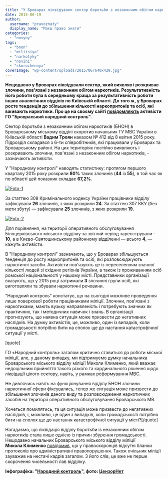 ```yaml
---
title: "У Броварах ліквідували сектор боротьби з незаконним обігом наркотиків. Активісти б'ють на сполох!"
date: 2015-06-19
author: 
  username: "pravoznaty"
  display_name: "Маєш право знати"
categories: 
  - "novyny"
tags: 
  - "bnon"
  - "militsiya"
  - "narkotyky"
  - "novini"
  - "skorochennya"
coverImage: "wp-content/uploads/2015/06/640x429.jpg"
---
```


**Нещодавно у Броварах ліквідували сектор, який виявляв і розкривав злочини, пов'язані з незаконним обігом наркотиків. Результативність його роботи була в середньому краща за результативність роботи інших аналогічних відділів по Київській області. До того ж, у Броварах росте тенденція до збільшення кількості наркопритонів та осіб, які вживають наркотики. Про це на своєму сайті [повідомляють](https://nk.mybrovary.com/navishho-u-brovarah-likviduvali-viddil-po-borotbi-z-nezakonnim-obigom-narkotikiv/) активісти ГО "Бровраський народний контроль".**

Сектор боротьби з незаконним обігом наркотиків (БНОН) в Броварському міському відділі скоротив начальник ГУ МВС України в Київській області **Вадим Троян** наказом № 412 від 8 квітня 2015 року. Підрозділ складався з 6-ти співробітників, які працювали у Броварах та Броварському районі. На цих територіях постійно виявляють і розкривають злочини, пов'язані з незаконним обігом наркотиків, - зазначають активісти.

У "Народному контролі" наводять статистику: протягом першого кварталу 2015 року розкрили **80%** таких злочинів (**44** із **55**), в той час як по області цей показник складає **67,2%**.

[![Foto-1](https://mpz.brovary.org/wp-content/uploads/2015/06/Foto-1.jpg)](https://mpz.brovary.org/wp-content/uploads/2015/06/Foto-1.jpg)

За статтею 309 Кримінального кодексу України працівники відділу зафіксували **26** злочинів, з яких розкрили **24**. За статтею 307 ККУ (без мети збуту) — зафіксували **25** злочинів, з яких розкрили **19**.

[![Foto-2](https://mpz.brovary.org/wp-content/uploads/2015/06/Foto-2.jpg)](https://mpz.brovary.org/wp-content/uploads/2015/06/Foto-2.jpg)

Для порівняння, на території оперативного обслуговування Білоцерківського міського відділку за звітний період зареєстрували – **10**, а в Києво-Святошинському районному відділенні — всього **4**, — кажуть активісти.

В "Народному контролі" зазначають, що у Броварах збільшується тенденція до росту наркопритонів та осіб, які розповсюджують наркотичні засоби. Активісти пов'язують це із переселенням значної кількості людей зі східних регіонів України, а також із проживанням осіб ромської національності у нашому місті. Представники організації вказують, що у 2015 році затримали **3** злочинні групи осіб, які виготовляли та збували наркотичні речовини.

"Народний контроль" констатує, що на сьогодні можливе проведення лише поверхової роботи працівниками міліції. Злочини, пов'язані з наркотиками, мають вузьку направленість і потребують значних як практичних, так і методичних навичок і знань. В організації прогнозують, що наявна ситуація може призвести до негативних наслідків. На думку активістів, це, можливо, один із випадків, коли громадськості потрібно бити на сполох ще до настання катастрофічної ситуації у місті.

\[quote\]

ГО «Народний контроль» загалом критично ставиться до роботи міської міліції, але, у даному випадку, ми підтримуємо думку начальника Броварського міського відділу міліції Миколи Клименко, який вважає недоцільним прийняття такого різкого та кардинального рішення щодо ліквідації цілого сектору, навіть, у рамках реформування МВС.

Не дивлячись навіть на функціонування відділу БНОН злочини наркотичної сфери фіксувались, тепер же ситуація може призвести до збільшення злочинів даного виду та розповсюдження наркотичних засобів на території оперативного обслуговування Броварського МВ.

Хочеться помилятись, та ця ситуація може призвести до негативних наслідків, і, можливо, це один з випадків, коли громадськості потрібно бити на сполох ще до настання катастрофічної ситуації у місті?\[/quote\]

Нагадаємо, що ліквідація відділу боротьби із незаконним обігом наркотиків стала лише однією із причин збурення громадськості. Нещодавно начальник Броварського міського відділу міліції **Микола Клименко** [повідомив](https://mpz.brovary.org/u-militsiyi-poyasnyly-chomu-ne-vyrishuyetsya-problema-rozpyttya-alkogolyu-ta-kurinnya-v-gromadskyh-mistsyah/), що у правоохоронців відсутні бланки протоколів про адміністративні правопорушення. Також очільник міліції зауважив на нестачі кадрів загалом. З його слів, це вже не перше скорочення чисельності лав відділку.

**Інфографіка: "[Народний контроль](https://nk.mybrovary.com/navishho-u-brovarah-likviduvali-viddil-po-borotbi-z-nezakonnim-obigom-narkotikiv/)", фото: [ЦензорНет](https://censor.net.ua/photo_news/248085/selyane_pomogli_veselym_militsioneram_razobratsya_s_dvumya_gektarami_konopli_foto)**
